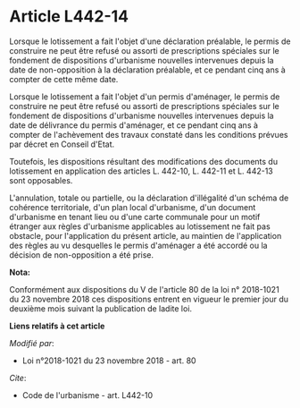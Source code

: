 # Article L442-14

Lorsque le lotissement a fait l'objet d'une déclaration préalable, le permis de construire ne peut être refusé ou assorti de
prescriptions spéciales sur le fondement de dispositions d'urbanisme nouvelles intervenues depuis la date de non-opposition à
la déclaration préalable, et ce pendant cinq ans à compter de cette même date.

Lorsque le lotissement a fait l'objet d'un permis d'aménager, le permis de construire ne peut être refusé ou assorti de
prescriptions spéciales sur le fondement de dispositions d'urbanisme nouvelles intervenues depuis la date de délivrance du
permis d'aménager, et ce pendant cinq ans à compter de l'achèvement des travaux constaté dans les conditions prévues par
décret en Conseil d'Etat.

Toutefois, les dispositions résultant des modifications des documents du lotissement en application des articles L. 442-10,
L. 442-11 et L. 442-13 sont opposables.

L'annulation, totale ou partielle, ou la déclaration d'illégalité d'un schéma de cohérence territoriale, d'un plan local
d'urbanisme, d'un document d'urbanisme en tenant lieu ou d'une carte communale pour un motif étranger aux règles d'urbanisme
applicables au lotissement ne fait pas obstacle, pour l'application du présent article, au maintien de l'application des
règles au vu desquelles le permis d'aménager a été accordé ou la décision de non-opposition a été prise.

**Nota:**

Conformément aux dispositions du V de l'article 80 de la loi n° 2018-1021 du 23 novembre 2018 ces dispositions entrent en
vigueur le premier jour du deuxième mois suivant la publication de ladite loi.

**Liens relatifs à cet article**

_Modifié par_:

  - Loi n°2018-1021 du 23 novembre 2018 - art. 80

_Cite_:

  - Code de l'urbanisme - art. L442-10

